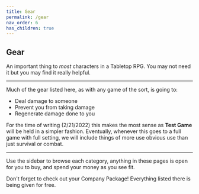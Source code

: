 ```yaml
---
title: Gear
permalink: /gear
nav_order: 6
has_children: true
---
```


## Gear

An important thing to *most* characters in a Tabletop RPG. You may not need it but you may find it really helpful.

---

Much of the gear listed here, as with any game of the sort, is going to:

* Deal damage to someone
* Prevent you from taking damage
* Regenerate damage done to you

For the time of writing (2/21/2022) this makes the most sense as **Test Game** will be held in a simpler fashion. Eventually, whenever this goes to a full game with full setting, we will include things of more use obvious use than just survival or combat.

---

Use the sidebar to browse each category, anything in these pages is open for you to buy, and spend your money as you see fit.

Don't forget to check out your Company Package! Everything listed there is being given for free.
